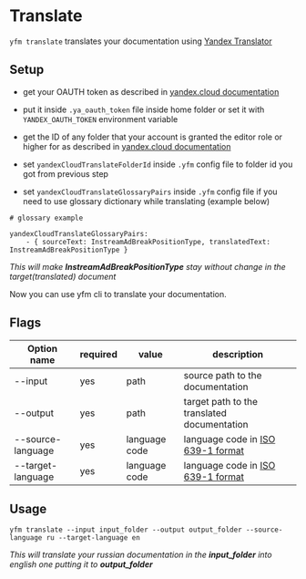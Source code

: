 # Translate

`yfm translate` translates your documentation using [Yandex Translator](https://cloud.yandex.com/en/docs/translate/)

## Setup

- get your OAUTH token as described in [yandex.cloud documentation](https://cloud.yandex.com/en/docs/iam/concepts/authorization/oauth-token)

- put it inside `.ya_oauth_token` file inside home folder or set it with `YANDEX_OAUTH_TOKEN` environment variable

- get the ID of any folder that your account is granted the editor role or higher for as described in [yandex.cloud documentation](https://cloud.yandex.com/en/docs/resource-manager/operations/folder/get-id)

- set `yandexCloudTranslateFolderId` inside `.yfm` config file to folder id you got from previous step

- set `yandexCloudTranslateGlossaryPairs` inside `.yfm` config file if you need to use glossary dictionary while translating (example below)

```
# glossary example

yandexCloudTranslateGlossaryPairs:
    - { sourceText: InstreamAdBreakPositionType, translatedText: InstreamAdBreakPositionType }
```

_This will make **InstreamAdBreakPositionType** stay without change in the target(translated) document_

Now you can use yfm cli to translate your documentation.

## Flags

| Option name       | required | value         | description                                                                  |
| ----------------- | -------- | ------------- | ---------------------------------------------------------------------------- |
| --input           | yes      | path          | source path to the documentation                                             |
| --output          | yes      | path          | target path to the translated documentation                                  |
| --source-language | yes      | language code | language code in [ISO 639-1 format](https://en.wikipedia.org/wiki/ISO_639-1) |
| --target-language | yes      | language code | language code in [ISO 639-1 format](https://en.wikipedia.org/wiki/ISO_639-1) |

## Usage

```
yfm translate --input input_folder --output output_folder --source-language ru --target-language en
```

_This will translate your russian documentation in the **input_folder** into english one putting it to **output_folder**_

